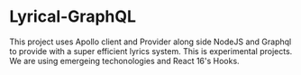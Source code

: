 # Lyrical-GraphQL

This project uses Apollo client and Provider along side NodeJS and Graphql to provide with a super efficient lyrics system. This is experimental projects. We are using emergeing techonologies and React 16's Hooks.
